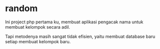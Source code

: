 # random

Ini project php pertama ku, membuat aplikasi pengacak nama untuk membuat kelompok secara adil.

Tapi metodenya masih sangat tidak efisien, yaitu membuat database baru setiap membuat kelompok baru.
